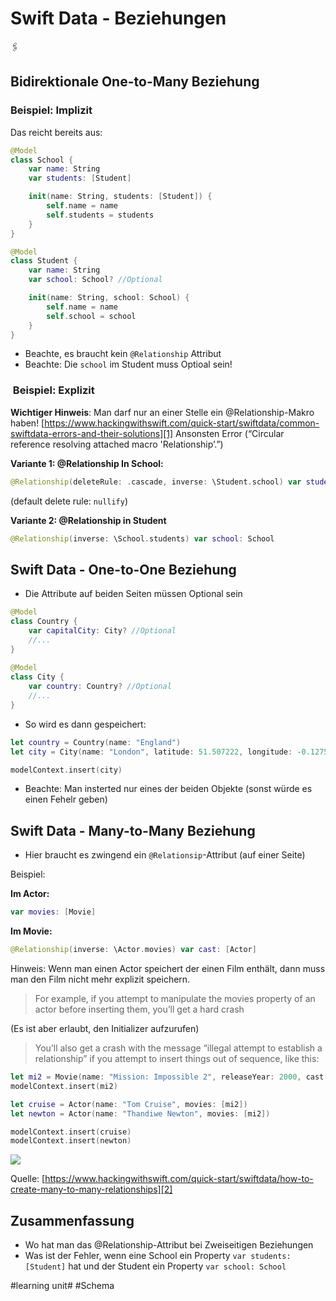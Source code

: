 
# Swift Data - Beziehungen
🖇️
## Bidirektionale One-to-Many Beziehung

### Beispiel: Implizit

Das reicht bereits aus:

```swift
@Model
class School {
    var name: String
    var students: [Student]

    init(name: String, students: [Student]) {
        self.name = name
        self.students = students
    }
}

@Model
class Student {
    var name: String
    var school: School? //Optional

    init(name: String, school: School) {
        self.name = name
        self.school = school
    }
}
```

- Beachte, es braucht kein `@Relationship` Attribut
- Beachte: Die `school` im Student muss Optioal sein!

###  Beispiel: Explizit

**Wichtiger Hinweis**: Man darf nur an einer Stelle ein @Relationship-Makro haben! [https://www.hackingwithswift.com/quick-start/swiftdata/common-swiftdata-errors-and-their-solutions][1] Ansonsten Error (“Circular reference resolving attached macro 'Relationship’.”)


**Variante 1: @Relationship In School:**

```swift
@Relationship(deleteRule: .cascade, inverse: \Student.school) var students: [Student]
```
(default delete rule: `nullify`)

**Variante 2: @Relationship in Student**
```swift
@Relationship(inverse: \School.students) var school: School
```


## Swift Data - One-to-One Beziehung

- Die Attribute auf beiden Seiten müssen Optional sein

```swift
@Model
class Country {
    var capitalCity: City? //Optional
	//...
}
	
@Model
class City {
    var country: Country? //Optional
	//...
}
```

- So wird es dann gespeichert:

```swift
let country = Country(name: "England")
let city = City(name: "London", latitude: 51.507222, longitude: -0.1275, country: country)

modelContext.insert(city)
```

- Beachte: Man insterted nur eines der beiden Objekte (sonst würde es einen Fehelr geben)

## Swift Data - Many-to-Many Beziehung

- Hier braucht es zwingend ein `@Relationsip`-Attribut (auf einer Seite)

Beispiel:

**Im Actor:**
```swift
var movies: [Movie]
```

**Im Movie:**
```swift
@Relationship(inverse: \Actor.movies) var cast: [Actor]
```

Hinweis: Wenn man einen Actor speichert der einen Film enthält, dann muss man den Film nicht mehr explizit speichern.

> For example, if you attempt to manipulate the movies property of an actor before inserting them, you’ll get a hard crash

(Es ist aber erlaubt, den Initializer aufzurufen)

> You’ll also get a crash with the message “illegal attempt to establish a relationship” if you attempt to insert things out of sequence, like this:

```swift
let mi2 = Movie(name: "Mission: Impossible 2", releaseYear: 2000, cast: [])
modelContext.insert(mi2)

let cruise = Actor(name: "Tom Cruise", movies: [mi2])
let newton = Actor(name: "Thandiwe Newton", movies: [mi2])

modelContext.insert(cruise)
modelContext.insert(newton)
```
![][image-1]

Quelle: [https://www.hackingwithswift.com/quick-start/swiftdata/how-to-create-many-to-many-relationships][2]

## Zusammenfassung
- Wo hat man das @Relationship-Attribut bei Zweiseitigen Beziehungen
- Was ist der Fehler, wenn eine School ein Property `var students: [Student]` hat und der Student ein Property `var school: School`

[1]:	https://www.hackingwithswift.com/quick-start/swiftdata/common-swiftdata-errors-and-their-solutions
[2]:	https://www.hackingwithswift.com/quick-start/swiftdata/how-to-create-many-to-many-relationships

[image-1]:	assets/Bildschirmfoto%202023-10-09%20um%2017.10.07.png

#learning unit# #Schema